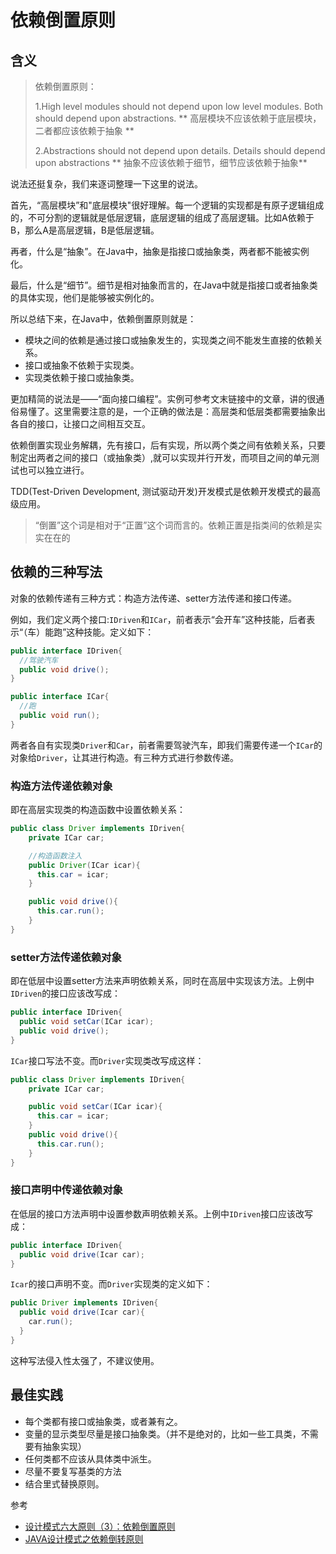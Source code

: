 # 依赖倒置原则

## 含义
> 依赖倒置原则：
>
> 1.High level modules should not depend upon low level modules. Both should depend upon abstractions.
** 高层模块不应该依赖于底层模块，二者都应该依赖于抽象 **
>
> 2.Abstractions should not depend upon details. Details should depend upon abstractions
** 抽象不应该依赖于细节，细节应该依赖于抽象**

说法还挺复杂，我们来逐词整理一下这里的说法。

首先，“高层模块”和"底层模块"很好理解。每一个逻辑的实现都是有原子逻辑组成的，不可分割的逻辑就是低层逻辑，底层逻辑的组成了高层逻辑。比如A依赖于B，那么A是高层逻辑，B是低层逻辑。

再者，什么是“抽象”。在Java中，抽象是指接口或抽象类，两者都不能被实例化。

最后，什么是“细节”。细节是相对抽象而言的，在Java中就是指接口或者抽象类的具体实现，他们是能够被实例化的。

所以总结下来，在Java中，依赖倒置原则就是：
* 模块之间的依赖是通过接口或抽象发生的，实现类之间不能发生直接的依赖关系。
* 接口或抽象不依赖于实现类。
* 实现类依赖于接口或抽象类。

更加精简的说法是——“面向接口编程”。实例可参考文末链接中的文章，讲的很通俗易懂了。这里需要注意的是，一个正确的做法是：高层类和低层类都需要抽象出各自的接口，让接口之间相互交互。

依赖倒置实现业务解耦，先有接口，后有实现，所以两个类之间有依赖关系，只要制定出两者之间的接口（或抽象类）,就可以实现并行开发，而项目之间的单元测试也可以独立进行。

TDD(Test-Driven Development, 测试驱动开发)开发模式是依赖开发模式的最高级应用。

> “倒置”这个词是相对于“正置”这个词而言的。依赖正置是指类间的依赖是实实在在的

## 依赖的三种写法
对象的依赖传递有三种方式：构造方法传递、setter方法传递和接口传递。

例如，我们定义两个接口:`IDriven`和`ICar`，前者表示“会开车”这种技能，后者表示“（车）能跑”这种技能。定义如下：
```JAVA
public interface IDriven{
  //驾驶汽车
  public void drive();
}

public interface ICar{
  //跑
  public void run();
}
```
两者各自有实现类`Driver`和`Car`，前者需要驾驶汽车，即我们需要传递一个`ICar`的对象给`Driver`，让其进行构造。有三种方式进行参数传递。

### 构造方法传递依赖对象
即在高层实现类的构造函数中设置依赖关系：
```JAVA
public class Driver implements IDriven{
    private ICar car;

    //构造函数注入
    public Driver(ICar icar){
      this.car = icar;
    }

    public void drive(){
      this.car.run();
    }
}
```
### setter方法传递依赖对象
即在低层中设置setter方法来声明依赖关系，同时在高层中实现该方法。上例中`IDriven`的接口应该改写成：
```JAVA
public interface IDriven{
  public void setCar(ICar icar);
  public void drive();
}
```
`ICar`接口写法不变。而`Driver`实现类改写成这样：
```JAVA
public class Driver implements IDriven{
    private ICar car;

    public void setCar(ICar icar){
      this.car = icar;
    }
    public void drive(){
      this.car.run();
    }
}
```

### 接口声明中传递依赖对象
在低层的接口方法声明中设置参数声明依赖关系。上例中`IDriven`接口应该改写成：
```JAVA
public interface IDriven{
  public void drive(Icar car);
}
```
`Icar`的接口声明不变。而`Driver`实现类的定义如下：
```JAVA
public Driver implements IDriven{
  public void drive(Icar car){
    car.run();
  }
}
```
这种写法侵入性太强了，不建议使用。

## 最佳实践
* 每个类都有接口或抽象类，或者兼有之。
* 变量的显示类型尽量是接口抽象类。（并不是绝对的，比如一些工具类，不需要有抽象实现）
* 任何类都不应该从具体类中派生。
* 尽量不要复写基类的方法
* 结合里式替换原则。



参考
* [设计模式六大原则（3）：依赖倒置原则](http://blog.csdn.net/zhengzhb/article/details/7289269)
* [JAVA设计模式之依赖倒转原则](https://www.cnblogs.com/SamFlynn/p/4499698.html)
